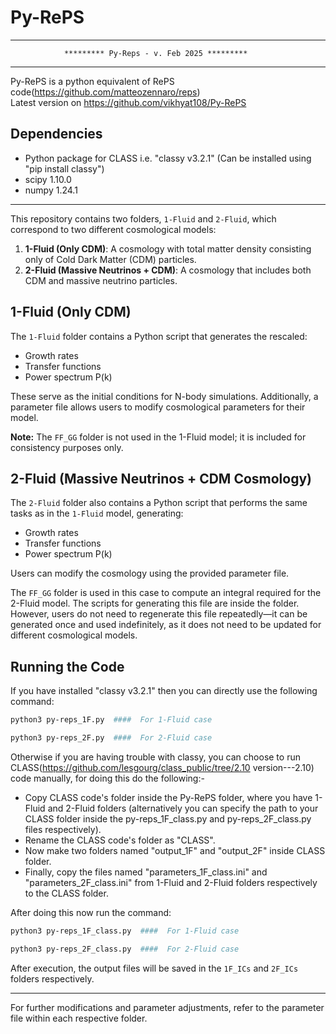 # Py-RePS  
***********************************  
                ********* Py-Reps - v. Feb 2025 *********  
***********************************
  
Py-RePS is a python equivalent of RePS code(https://github.com/matteozennaro/reps)  
Latest version on https://github.com/vikhyat108/Py-RePS  

## Dependencies  
- Python package for CLASS i.e. "classy v3.2.1" (Can be installed using "pip install classy")  
- scipy 1.10.0  
- numpy 1.24.1  

*****************************************

This repository contains two folders, `1-Fluid` and `2-Fluid`, which correspond to two different cosmological models:

1. **1-Fluid (Only CDM)**: A cosmology with total matter density consisting only of Cold Dark Matter (CDM) particles.
2. **2-Fluid (Massive Neutrinos + CDM)**: A cosmology that includes both CDM and massive neutrino particles.

## 1-Fluid (Only CDM)
The `1-Fluid` folder contains a Python script that generates the rescaled:
- Growth rates
- Transfer functions
- Power spectrum P(k)

These serve as the initial conditions for N-body simulations. Additionally, a parameter file allows users to modify cosmological parameters for their model.

**Note:** The `FF_GG` folder is not used in the 1-Fluid model; it is included for consistency purposes only.

## 2-Fluid (Massive Neutrinos + CDM Cosmology)
The `2-Fluid` folder also contains a Python script that performs the same tasks as in the `1-Fluid` model, generating:
- Growth rates
- Transfer functions
- Power spectrum P(k)

Users can modify the cosmology using the provided parameter file.

The `FF_GG` folder is used in this case to compute an integral required for the 2-Fluid model. The scripts for generating this file are inside the folder. However, users do not need to regenerate this file repeatedly—it can be generated once and used indefinitely, as it does not need to be updated for different cosmological models.

## Running the Code
If you have installed "classy v3.2.1" then you can directly use the following command:

```sh
python3 py-reps_1F.py  ####  For 1-Fluid case

python3 py-reps_2F.py  ####  For 2-Fluid case
```
  
  
Otherwise if you are having trouble with classy, you can choose to run CLASS(https://github.com/lesgourg/class_public/tree/2.10 version---2.10) code manually, for doing this do the following:-  
 - Copy CLASS code's folder inside the Py-RePS folder, where you have 1-Fluid and 2-Fluid folders (alternatively you can specify the path to your CLASS folder inside the py-reps_1F_class.py and py-reps_2F_class.py files respectively).
 - Rename the CLASS code's folder as "CLASS".
 - Now make two folders named "output_1F" and "output_2F" inside CLASS folder.  
 - Finally, copy the files named "parameters_1F_class.ini" and "parameters_2F_class.ini" from 1-Fluid and 2-Fluid folders respectively to the CLASS folder.

After doing this now run the command:

```sh
python3 py-reps_1F_class.py  ####  For 1-Fluid case

python3 py-reps_2F_class.py  ####  For 2-Fluid case

```
 



After execution, the output files will be saved in the `1F_ICs` and `2F_ICs` folders respectively.

---
For further modifications and parameter adjustments, refer to the parameter file within each respective folder.


